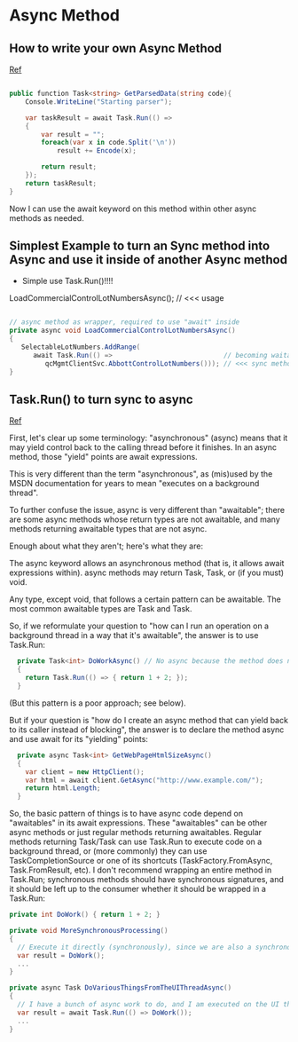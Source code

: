 # Async Method

## How to write your own Async Method

[Ref](http://stackoverflow.com/questions/21954799/how-to-create-your-own-asynchronous-methods-with-async-and-await)

```csharp

public function Task<string> GetParsedData(string code){
    Console.WriteLine("Starting parser");

    var taskResult = await Task.Run(() =>
    {
        var result = "";
        foreach(var x in code.Split('\n'))
            result += Encode(x);

        return result;
    });
    return taskResult;
}
```

Now I can use the await keyword on this method within other async methods as needed.

## Simplest Example to turn an Sync method into Async and use it inside of another Async method 

- Simple use Task.Run()!!!!
  
LoadCommercialControlLotNumbersAsync(); // <<< usage

```csharp

// async method as wrapper, required to use "await" inside
private async void LoadCommercialControlLotNumbersAsync() 
{
   SelectableLotNumbers.AddRange(
      await Task.Run(() =>                            // becoming waitable!
         qcMgmtClientSvc.AbbottControlLotNumbers())); // <<< sync method
}
```

## Task.Run() to turn sync to async


[Ref](http://stackoverflow.com/questions/17119075/do-you-have-to-put-task-run-in-a-method-to-make-it-async)

First, let's clear up some terminology: "asynchronous" (async) means that it may yield control back to the calling thread before it finishes. In an async method, those "yield" points are await expressions.

This is very different than the term "asynchronous", as (mis)used by the MSDN documentation for years to mean "executes on a background thread".

To further confuse the issue, async is very different than "awaitable"; there are some async methods whose return types are not awaitable, and many methods returning awaitable types that are not async.

Enough about what they aren't; here's what they are:

The async keyword allows an asynchronous method (that is, it allows await expressions within). async methods may return Task, Task<T>, or (if you must) void.

Any type, except void, that follows a certain pattern can be awaitable. The most common awaitable types are Task and Task<T>.

So, if we reformulate your question to "how can I run an operation on a background thread in a way that it's awaitable", the answer is to use Task.Run:

```csharp
  private Task<int> DoWorkAsync() // No async because the method does not need await
  {
    return Task.Run(() => { return 1 + 2; });
  }
```

(But this pattern is a poor approach; see below).

But if your question is "how do I create an async method that can yield back to its caller instead of blocking", the answer is to declare the method async and use await for its "yielding" points:

```csharp
  private async Task<int> GetWebPageHtmlSizeAsync()
  {
    var client = new HttpClient();
    var html = await client.GetAsync("http://www.example.com/");
    return html.Length;
  }
```

So, the basic pattern of things is to have async code depend on "awaitables" in its await expressions. These "awaitables" can be other async methods or just regular methods returning awaitables. Regular methods returning Task/Task<T> can use Task.Run to execute code on a background thread, or (more commonly) they can use TaskCompletionSource<T> or one of its shortcuts (TaskFactory.FromAsync, Task.FromResult, etc). I don't recommend wrapping an entire method in Task.Run; synchronous methods should have synchronous signatures, and it should be left up to the consumer whether it should be wrapped in a Task.Run:

```csharp
private int DoWork() { return 1 + 2; }

private void MoreSynchronousProcessing()
{
  // Execute it directly (synchronously), since we are also a synchronous method.
  var result = DoWork();
  ...
}

private async Task DoVariousThingsFromTheUIThreadAsync()
{
  // I have a bunch of async work to do, and I am executed on the UI thread.
  var result = await Task.Run(() => DoWork());
  ...
}
```